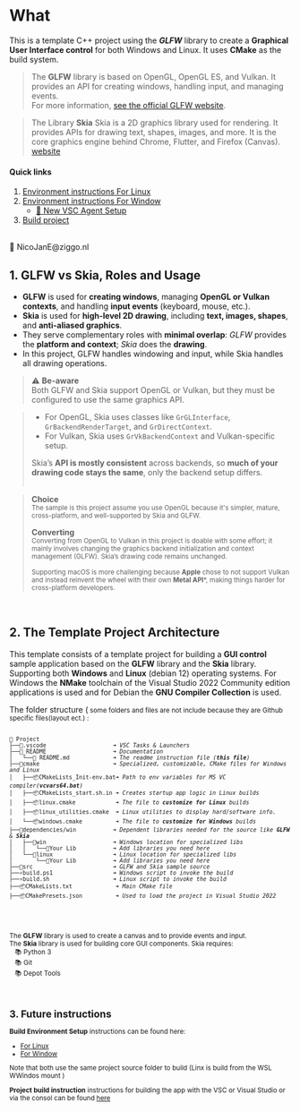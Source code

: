 # What

This is a template C++ project using the ***GLFW*** library to create a **Graphical User Interface control** for both Windows and Linux. It uses **CMake** as the build system.

> The **GLFW** library is based on OpenGL, OpenGL ES, and Vulkan. It provides an API for creating windows, handling input, and managing events.  
> For more information, [see the official GLFW website](https://www.glfw.org/).


> The Library **Skia**
> Skia is a 2D graphics library used for rendering. It provides APIs for drawing text, shapes, images, and more.
> It is the core graphics engine behind Chrome, Flutter, and Firefox (Canvas). [website](https://skia.org/) 


#### Quick links

1. [Environment instructions For Linux](https://nicojane.github.io/WSL-Development-Stack-GLFW-Skia-CPP-Template/Howtos/setup_linux)
1. [Environment instructions For Window](https://nicojane.github.io/WSL-Development-Stack-GLFW-Skia-CPP-Template/Howtos/setup_win)    
    - [💫 New VSC Agent Setup](https://nicojane.github.io/WSL-Development-Stack-GLFW-Skia-CPP-Template/Howtos/VSC-AgentMode_win)    
1. [Build project](https://nicojane.github.io/WSL-Development-Stack-GLFW-Skia-CPP-Template/Howtos/building_project)

<br>
📧 NicoJanE@ziggo.nl

<br>

## 1. GLFW vs Skia,  Roles and Usage

- **GLFW** is used for **creating windows**, managing **OpenGL or Vulkan contexts**, and handling **input events** (keyboard, mouse, etc.).
- **Skia** is used for **high-level 2D drawing**, including **text, images, shapes**, and **anti-aliased graphics**.
- They serve complementary roles with **minimal overlap**: *GLFW* provides the **platform and context**; *Skia* does the **drawing**.
- In this project, GLFW handles windowing and input, while Skia handles all drawing operations.

>⚠️ **Be-aware**  
>Both GLFW and Skia support OpenGL or Vulkan, but they must be configured to use the same graphics API.

>- For OpenGL, Skia uses classes like `GrGLInterface`, `GrBackendRenderTarget`, and `GrDirectContext`.
>- For Vulkan, Skia uses `GrVkBackendContext` and Vulkan-specific setup.
>
>Skia’s **API is mostly consistent** across backends, so **much of your drawing code stays the same**, only the backend setup differs.
> <br> <br>
 
> **Choice** <br>
><small>
>The sample is this project assume you use  OpenGL because it's simpler, mature, cross-platform, and  well-supported by Skia and GLFW.
> </small>
>
> **Converting** <br>
><small>
>Converting from OpenGL to Vulkan in this project is doable with some effort; it mainly involves changing the graphics backend initialization and context management (GLFW). Skia’s drawing code remains unchanged.  
>
>Supporting macOS is more challenging because **Apple** chose to not support Vulkan and instead reinvent the wheel with their own **Metal API***, making things harder for cross-platform developers.
> </small> <br>  

<br>

## 2. The Template Project Architecture

This template consists of a template project for building a **GUI control** sample application based on the **GLFW** library and the **Skia** library. Supporting both **Windows**  and **Linux** (debian 12) operating systems. For Windows the **NMake** toolchain of the  Visual Studio 2022 Community edition applications is used and for Debian the **GNU Compiler Collection** is used.

The folder structure (<small> some folders and files are not include because they are Github specific files(layout ect.) :

<pre><code>
📁 Project  
├──📂.vscode                    ➜ <i>VSC Tasks & Launchers </i>
├──📂_README                    ➜ <i>Documentation </i>
│   └──🧾 README.md             ➜ <i>The readme instruction file (<b>this file</b>)</i>
├──📂cmake                      ➜ <i>Specialized, customizable, CMake files for Windows and Linux </i>
│   ├──📦CMakeLists_Init-env.bat➜ <i>Path to env variables for MS VC compiler(<b>vcvars64.bat</b>)</i>
│   ├──📦CMakeLists_start.sh.in ➜ <i>Creates startup app logic in Linux builds  </i>
│   ├──📦linux.cmake            ➜ <i>The file to <b>customize for Linux</b> builds  </i>
│   ├──📦linux_utilities.cmake  ➜ <i>Linux utilities to display hard/software info.  </i>
│   └──📦windows.cmake          ➜ <i>The file to <b>customize for Windows</b> builds  </i>
├──📂dependencies/win           ➜ <i>Dependent libraries needed for the source like <b>GLFW</b> & <b>Skia</b></i>
│   ├──📂win                    ➜ <i>Windows location for specialized libs </i>
│   │   └──📂Your Lib           ➜ <i>Add libraries you need here </i>
│   └──📂linux                  ➜ <i>Linux location for specialized libs </i>
│       └──📂Your Lib           ➜ <i>Add libraries you need here </i>
├──📂src                        ➜ <i>GLFW and Skia sample source</i>
├──⚡build.ps1                  ➜ <i>Windows script to invoke the build</i>
├──⚡build.sh                   ➜ <i>Linux script to invoke the build</i>
├──📦CMakeLists.txt             ➜ <i>Main CMake file</i>
├──📦CMakePresets.json          ➜ <i>Used to load the project in Visual Studio 2022</i>




</code></pre>

The **GLFW** library is used to create a canvas and to provide events and input.  
The **Skia** library is used for building core GUI components. Skia requires:  
&nbsp;&nbsp; 📚  Python 3  
&nbsp;&nbsp; 📚  Git  
&nbsp;&nbsp; 📚  Depot Tools  

<br>

## 3. Future instructions

**Build Environment Setup** instructions can be found here:

- [For Linux](https://nicojane.github.io/WSL-Development-Stack-GLFW-Skia-CPP-Template/Howtos/setup_linux)
- [For Window](https://nicojane.github.io/WSL-Development-Stack-GLFW-Skia-CPP-Template/Howtos/setup_win)

Note that both use the same project source folder to build (Linx is build from the WSL WWindos mount )

**Project build instruction** instructions for building the app with the  VSC or Visual Studio or via the consol can be found [here](https://nicojane.github.io/WSL-Development-Stack-GLFW-Skia-CPP-Template/Howtos/building_project)

<br>
